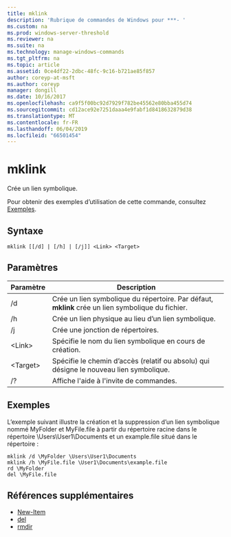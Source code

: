 ```yaml
---
title: mklink
description: 'Rubrique de commandes de Windows pour ***- '
ms.custom: na
ms.prod: windows-server-threshold
ms.reviewer: na
ms.suite: na
ms.technology: manage-windows-commands
ms.tgt_pltfrm: na
ms.topic: article
ms.assetid: 0ce4df22-2dbc-48fc-9c16-b721ae85f857
author: coreyp-at-msft
ms.author: coreyp
manager: dongill
ms.date: 10/16/2017
ms.openlocfilehash: ca9f5f00bc92d7929f782be45562e80bba455d74
ms.sourcegitcommit: cd12ace92e7251daaa4e9fabf1d8418632879d38
ms.translationtype: MT
ms.contentlocale: fr-FR
ms.lasthandoff: 06/04/2019
ms.locfileid: "66501454"
---
```

# <a name="mklink"></a>mklink
Crée un lien symbolique.

Pour obtenir des exemples d’utilisation de cette commande, consultez [Exemples](#BKMK_examples).

## <a name="syntax"></a>Syntaxe

```
mklink [[/d] | [/h] | [/j]] <Link> <Target>
```

## <a name="parameters"></a>Paramètres

|Paramètre|Description|
|---------|-----------|
|/d|Crée un lien symbolique du répertoire. Par défaut, **mklink** crée un lien symbolique du fichier.|
|/h|Crée un lien physique au lieu d’un lien symbolique.|
|/j|Crée une jonction de répertoires.|
|\<Link>|Spécifie le nom du lien symbolique en cours de création.|
|\<Target>|Spécifie le chemin d’accès (relatif ou absolu) qui désigne le nouveau lien symbolique.|
|/?|Affiche l'aide à l'invite de commandes.|

## <a name="BKMK_examples"></a>Exemples

L’exemple suivant illustre la création et la suppression d’un lien symbolique nommé MyFolder et MyFile.file à partir du répertoire racine dans le répertoire \Users\User1\Documents et un example.file situé dans le répertoire :
```
mklink /d \MyFolder \Users\User1\Documents
mklink /h \MyFile.file \User1\Documents\example.file
rd \MyFolder
del \MyFile.file
```
## <a name="additional-references"></a>Références supplémentaires
-   [New-Item](https://docs.microsoft.com/en-us/powershell/module/microsoft.powershell.management/new-item?view=powershell-6)
-   [del](https://docs.microsoft.com/en-us/windows-server/administration/windows-commands/del)
-   [rmdir](https://docs.microsoft.com/en-us/windows-server/administration/windows-commands/rd)
